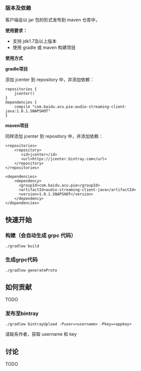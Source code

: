 ### 版本及依赖
客户端会以 jar 包的形式发布到 maven 仓库中，

**使用要求：**

 - 支持 jdk1.7及以上版本
 - 使用 gradle 或 maven 构建项目

**使用方式**

**gradle项目**

添加 jcenter 到 repository 中，并添加依赖：

```
repositories {
    jcenter()
}
dependencies {
	compile "com.baidu.acu.pie:audio-streaming-client-java:1.0.1.SNAPSHOT"
}
```

**maven项目**

同样添加 jcenter 到 repository 中，并添加依赖：

```
<repositories>
    <repository>
       <id>jcenter</id>
       <url>https://jcenter.bintray.com</url>
    </repository>
</repositories>

<dependencies>
	<dependency>
	  <groupId>com.baidu.acu.pie</groupId>
	  <artifactId>audio-streaming-client-java</artifactId>
	  <version>1.0.1.SNAPSHOT</version>
	</dependency>
</dependencies>
```

## 快速开始
### 构建（会自动生成 grpc 代码）
`./gradlew build`

### 生成grpc代码
`./gradlew generateProto`

## 如何贡献
TODO

### 发布至bintray
`./gradlew bintrayUpload -Puser=<username> -Pkey=<appkey>`

请联系作者，获取 username 和 key

## 讨论
TODO

